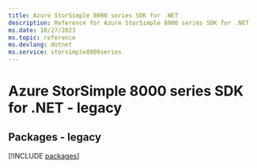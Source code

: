 ```yaml
---
title: Azure StorSimple 8000 series SDK for .NET
description: Reference for Azure StorSimple 8000 series SDK for .NET
ms.date: 10/27/2023
ms.topic: reference
ms.devlang: dotnet
ms.service: storsimple8000series
---
```

# Azure StorSimple 8000 series SDK for .NET - legacy
## Packages - legacy
[!INCLUDE [packages](storsimple-8000-series-index.md)]